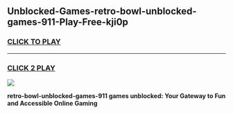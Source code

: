
## Unblocked-Games-retro-bowl-unblocked-games-911-Play-Free-kji0p
<h3>
<a href="https://premium76.site?title=retro-bowl-unblocked-games-911&ref=19M">CLICK TO PLAY</a></h3>
<hr>

<h3>
<a href="https://premium76.site?title=retro-bowl-unblocked-games-911&ref=19M">CLICK 2 PLAY</a>
  
</h3>

<a href="https://premium76.site?title=retro-bowl-unblocked-games-911&ref=19M"><img src="https://clearcache.store/games.png"></a>


**retro-bowl-unblocked-games-911 games unblocked: Your Gateway to Fun and Accessible Online Gaming**
